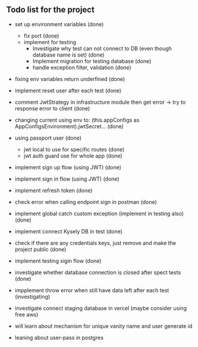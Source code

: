 ## Todo list for the project

- set up environment variables (done)
  - fix port (done)
  - implement for testing
    - Investigate why test can not connect to DB (even though database name is set) (done)
    - Implement migration for testing database (done)
    - handle exception filter, validation (done)
- fixing env variables return underfined (done)
- implement reset user after each test (done)
- comment JwtStrategy in infrastructure module then get error -> try to response error to client (done)
- changing current using env to: (this.appConfigs as AppConfigsEnvironment).jwtSecret... (done)

- using passport user (done)
  - jwt local to use for specific routes (done)
  - jwt auth guard use for whole app (done)

- implement sign up flow (using JWT) (done)
- implement sign in flow (using JWT) (done)

- implement refresh token (done)
- check error when calling endpoint sign in postman (done)

- implement global catch custom exception (implement in testing also) (done)
- implement connect Kysely DB in test (done)
- check if there are any credentials keys, just remove and make the project public (done)
- implement testing sigin flow (done)
- investigate whether database connection is closed after spect tests (done)

- impplement throw error when still have data left after each test (investigating)
- investigate connect staging database in vercel (maybe consider using free aws)

- will learn about mechanism for unique vanity name and user generate id
- leaning about user-pass in postgres